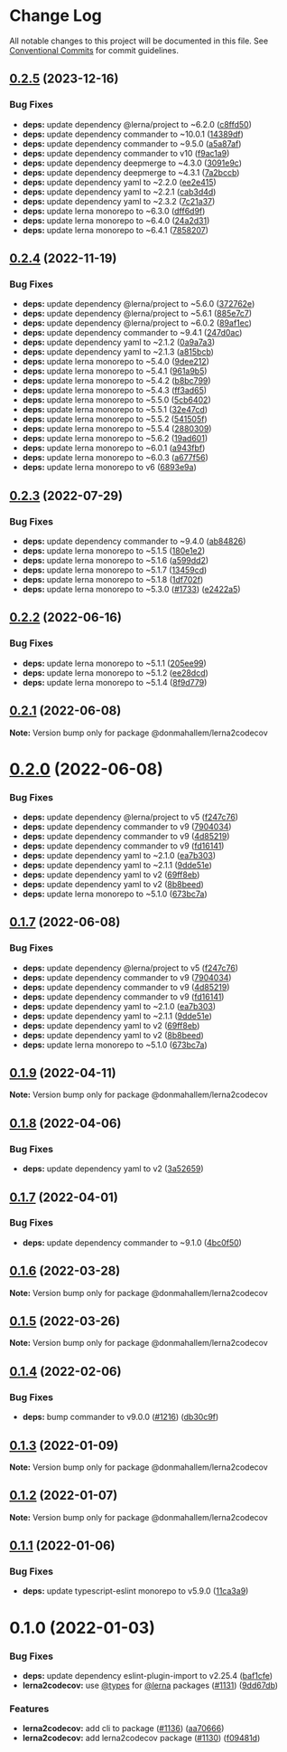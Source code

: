 # Change Log

All notable changes to this project will be documented in this file.
See [Conventional Commits](https://conventionalcommits.org) for commit guidelines.

## [0.2.5](https://github.com/donmahallem/js-libs/compare/@donmahallem/lerna2codecov@0.2.4...@donmahallem/lerna2codecov@0.2.5) (2023-12-16)


### Bug Fixes

* **deps:** update dependency @lerna/project to ~6.2.0 ([c8ffd50](https://github.com/donmahallem/js-libs/commit/c8ffd50724875fed5e934665b41f294bf00b2809))
* **deps:** update dependency commander to ~10.0.1 ([14389df](https://github.com/donmahallem/js-libs/commit/14389dfbd4b6952a6e19c834e5bf53bff3b398d8))
* **deps:** update dependency commander to ~9.5.0 ([a5a87af](https://github.com/donmahallem/js-libs/commit/a5a87af11fdd53ce3c92c755b51f2b75675d8d99))
* **deps:** update dependency commander to v10 ([f9ac1a9](https://github.com/donmahallem/js-libs/commit/f9ac1a986946a5e6ccff9ffe82695b2c1c34c33e))
* **deps:** update dependency deepmerge to ~4.3.0 ([3091e9c](https://github.com/donmahallem/js-libs/commit/3091e9cf8660a8403cd909fc3630afd5acd89d49))
* **deps:** update dependency deepmerge to ~4.3.1 ([7a2bccb](https://github.com/donmahallem/js-libs/commit/7a2bccb0d6534c400f14ec5800d459add618336b))
* **deps:** update dependency yaml to ~2.2.0 ([ee2e415](https://github.com/donmahallem/js-libs/commit/ee2e4159c13f5be20ad360afe5498a01015771cd))
* **deps:** update dependency yaml to ~2.2.1 ([cab3d4d](https://github.com/donmahallem/js-libs/commit/cab3d4d6ec18872daf098323e0b291b97b4c51e9))
* **deps:** update dependency yaml to ~2.3.2 ([7c21a37](https://github.com/donmahallem/js-libs/commit/7c21a37a70ef3ea9d448ebb0d3dc87ddc3b02706))
* **deps:** update lerna monorepo to ~6.3.0 ([dff6d9f](https://github.com/donmahallem/js-libs/commit/dff6d9f76bcfb14e416862cea1020f6ca0638240))
* **deps:** update lerna monorepo to ~6.4.0 ([24a2d31](https://github.com/donmahallem/js-libs/commit/24a2d31ccbddeb7db8d914f8c06b79f687787fb3))
* **deps:** update lerna monorepo to ~6.4.1 ([7858207](https://github.com/donmahallem/js-libs/commit/78582079779eccb380a8a5b043f40862398ceb83))





## [0.2.4](https://github.com/donmahallem/js-libs/compare/@donmahallem/lerna2codecov@0.2.3...@donmahallem/lerna2codecov@0.2.4) (2022-11-19)


### Bug Fixes

* **deps:** update dependency @lerna/project to ~5.6.0 ([372762e](https://github.com/donmahallem/js-libs/commit/372762e8e55f66c3f418b72fbe766e5998cbe6c9))
* **deps:** update dependency @lerna/project to ~5.6.1 ([885e7c7](https://github.com/donmahallem/js-libs/commit/885e7c725ebe054f880e6d62fd1296ac462bd8fc))
* **deps:** update dependency @lerna/project to ~6.0.2 ([89af1ec](https://github.com/donmahallem/js-libs/commit/89af1ec4c676c505e91b2142b07f312934b413c1))
* **deps:** update dependency commander to ~9.4.1 ([247d0ac](https://github.com/donmahallem/js-libs/commit/247d0ac063ec3c7cd1f667a937c42e62fd356d9a))
* **deps:** update dependency yaml to ~2.1.2 ([0a9a7a3](https://github.com/donmahallem/js-libs/commit/0a9a7a339d9dc4a6296aaab9cb28c9fcd94d5b0f))
* **deps:** update dependency yaml to ~2.1.3 ([a815bcb](https://github.com/donmahallem/js-libs/commit/a815bcb91b135415649e4ca9f186f0215b1ee206))
* **deps:** update lerna monorepo to ~5.4.0 ([9dee212](https://github.com/donmahallem/js-libs/commit/9dee212d4a55a4c042182d58b71faad06c2a0163))
* **deps:** update lerna monorepo to ~5.4.1 ([961a9b5](https://github.com/donmahallem/js-libs/commit/961a9b5674a1c58692b872188c4a979cdf127e05))
* **deps:** update lerna monorepo to ~5.4.2 ([b8bc799](https://github.com/donmahallem/js-libs/commit/b8bc799d680113e90f028ae3e28a34bff0581d96))
* **deps:** update lerna monorepo to ~5.4.3 ([ff3ad65](https://github.com/donmahallem/js-libs/commit/ff3ad65682aee87799f26404072561d7349f1cb0))
* **deps:** update lerna monorepo to ~5.5.0 ([5cb6402](https://github.com/donmahallem/js-libs/commit/5cb6402e7b6f54bf6634ed8511a9b737f62371fe))
* **deps:** update lerna monorepo to ~5.5.1 ([32e47cd](https://github.com/donmahallem/js-libs/commit/32e47cd36cb2c06ed30add40b8ab63d30da4ba9e))
* **deps:** update lerna monorepo to ~5.5.2 ([541505f](https://github.com/donmahallem/js-libs/commit/541505fca5c5d7f0fba0791a0b89b702e89a7141))
* **deps:** update lerna monorepo to ~5.5.4 ([2880309](https://github.com/donmahallem/js-libs/commit/2880309a9adc9845a5a495fe04306b411153351b))
* **deps:** update lerna monorepo to ~5.6.2 ([19ad601](https://github.com/donmahallem/js-libs/commit/19ad601eff91120e2c1182b55b75efdf71de8022))
* **deps:** update lerna monorepo to ~6.0.1 ([a943fbf](https://github.com/donmahallem/js-libs/commit/a943fbf07a7cff17fc554f7692545dc12796f1c0))
* **deps:** update lerna monorepo to ~6.0.3 ([a677f56](https://github.com/donmahallem/js-libs/commit/a677f5628db71af278037fb762992714d5ccfe17))
* **deps:** update lerna monorepo to v6 ([6893e9a](https://github.com/donmahallem/js-libs/commit/6893e9aadd45ade1e51535463a491661a0099ed8))





## [0.2.3](https://github.com/donmahallem/js-libs/compare/@donmahallem/lerna2codecov@0.2.2...@donmahallem/lerna2codecov@0.2.3) (2022-07-29)


### Bug Fixes

* **deps:** update dependency commander to ~9.4.0 ([ab84826](https://github.com/donmahallem/js-libs/commit/ab848262cca8c82686f18c7d47790d7d466e84b7))
* **deps:** update lerna monorepo to ~5.1.5 ([180e1e2](https://github.com/donmahallem/js-libs/commit/180e1e20f4e78b993dbcdd1783f9fe1a00c2f339))
* **deps:** update lerna monorepo to ~5.1.6 ([a599dd2](https://github.com/donmahallem/js-libs/commit/a599dd29b3170abc6cc7e587980cabb68ab20164))
* **deps:** update lerna monorepo to ~5.1.7 ([13459cd](https://github.com/donmahallem/js-libs/commit/13459cd9be7a950aa48c9afd3f787e9ba1ce8ba5))
* **deps:** update lerna monorepo to ~5.1.8 ([1df702f](https://github.com/donmahallem/js-libs/commit/1df702f8f46af649a077d35f06cd750ae5c59e9f))
* **deps:** update lerna monorepo to ~5.3.0 ([#1733](https://github.com/donmahallem/js-libs/issues/1733)) ([e2422a5](https://github.com/donmahallem/js-libs/commit/e2422a536b147a01f2822ea2479585549735f696))





## [0.2.2](https://github.com/donmahallem/js-libs/compare/@donmahallem/lerna2codecov@0.2.1...@donmahallem/lerna2codecov@0.2.2) (2022-06-16)


### Bug Fixes

* **deps:** update lerna monorepo to ~5.1.1 ([205ee99](https://github.com/donmahallem/js-libs/commit/205ee99b5c7f8d0bf646348722e467f46d85392e))
* **deps:** update lerna monorepo to ~5.1.2 ([ee28dcd](https://github.com/donmahallem/js-libs/commit/ee28dcda6f55816c430e0afbd53285aa424b3fbd))
* **deps:** update lerna monorepo to ~5.1.4 ([8f9d779](https://github.com/donmahallem/js-libs/commit/8f9d779cc927d37ca2d60170473db83347e81511))





## [0.2.1](https://github.com/donmahallem/js-libs/compare/@donmahallem/lerna2codecov@0.2.0...@donmahallem/lerna2codecov@0.2.1) (2022-06-08)

**Note:** Version bump only for package @donmahallem/lerna2codecov





# [0.2.0](https://github.com/donmahallem/js-libs/compare/@donmahallem/lerna2codecov@0.1.9...@donmahallem/lerna2codecov@0.2.0) (2022-06-08)


### Bug Fixes

* **deps:** update dependency @lerna/project to v5 ([f247c76](https://github.com/donmahallem/js-libs/commit/f247c763714c3b6e805a73ec9f1bd52e68bfcb55))
* **deps:** update dependency commander to v9 ([7904034](https://github.com/donmahallem/js-libs/commit/79040343f1928df5bb2df98224fa1f36e38a4d9e))
* **deps:** update dependency commander to v9 ([4d85219](https://github.com/donmahallem/js-libs/commit/4d852192ea80c936e9f51b61ca5d433613899e8e))
* **deps:** update dependency commander to v9 ([fd16141](https://github.com/donmahallem/js-libs/commit/fd16141148899e959442906ead8b7d2db5bea459))
* **deps:** update dependency yaml to ~2.1.0 ([ea7b303](https://github.com/donmahallem/js-libs/commit/ea7b303a97bafaeb656b4e8dd1b5baa9243d1bad))
* **deps:** update dependency yaml to ~2.1.1 ([9dde51e](https://github.com/donmahallem/js-libs/commit/9dde51e86635ab1a157f0c0900b5e0f580f58872))
* **deps:** update dependency yaml to v2 ([69ff8eb](https://github.com/donmahallem/js-libs/commit/69ff8eba137b1d3baf25cb39c800932b6ee01174))
* **deps:** update dependency yaml to v2 ([8b8beed](https://github.com/donmahallem/js-libs/commit/8b8beed2a1cf1e9c92884605d3dac3d55270ca13))
* **deps:** update lerna monorepo to ~5.1.0 ([673bc7a](https://github.com/donmahallem/js-libs/commit/673bc7a95b45dc7482906a56a41b152967bc3c70))





## [0.1.7](https://github.com/donmahallem/js-libs/compare/@donmahallem/lerna2codecov@0.1.9...@donmahallem/lerna2codecov@0.1.7) (2022-06-08)


### Bug Fixes

* **deps:** update dependency @lerna/project to v5 ([f247c76](https://github.com/donmahallem/js-libs/commit/f247c763714c3b6e805a73ec9f1bd52e68bfcb55))
* **deps:** update dependency commander to v9 ([7904034](https://github.com/donmahallem/js-libs/commit/79040343f1928df5bb2df98224fa1f36e38a4d9e))
* **deps:** update dependency commander to v9 ([4d85219](https://github.com/donmahallem/js-libs/commit/4d852192ea80c936e9f51b61ca5d433613899e8e))
* **deps:** update dependency commander to v9 ([fd16141](https://github.com/donmahallem/js-libs/commit/fd16141148899e959442906ead8b7d2db5bea459))
* **deps:** update dependency yaml to ~2.1.0 ([ea7b303](https://github.com/donmahallem/js-libs/commit/ea7b303a97bafaeb656b4e8dd1b5baa9243d1bad))
* **deps:** update dependency yaml to ~2.1.1 ([9dde51e](https://github.com/donmahallem/js-libs/commit/9dde51e86635ab1a157f0c0900b5e0f580f58872))
* **deps:** update dependency yaml to v2 ([69ff8eb](https://github.com/donmahallem/js-libs/commit/69ff8eba137b1d3baf25cb39c800932b6ee01174))
* **deps:** update dependency yaml to v2 ([8b8beed](https://github.com/donmahallem/js-libs/commit/8b8beed2a1cf1e9c92884605d3dac3d55270ca13))
* **deps:** update lerna monorepo to ~5.1.0 ([673bc7a](https://github.com/donmahallem/js-libs/commit/673bc7a95b45dc7482906a56a41b152967bc3c70))





## [0.1.9](https://github.com/donmahallem/js-libs/compare/@donmahallem/lerna2codecov@0.1.8...@donmahallem/lerna2codecov@0.1.9) (2022-04-11)

**Note:** Version bump only for package @donmahallem/lerna2codecov





## [0.1.8](https://github.com/donmahallem/js-libs/compare/@donmahallem/lerna2codecov@0.1.7...@donmahallem/lerna2codecov@0.1.8) (2022-04-06)


### Bug Fixes

* **deps:** update dependency yaml to v2 ([3a52659](https://github.com/donmahallem/js-libs/commit/3a526595279b0946631fd5e251df3c3edbd7a215))





## [0.1.7](https://github.com/donmahallem/js-libs/compare/@donmahallem/lerna2codecov@0.1.6...@donmahallem/lerna2codecov@0.1.7) (2022-04-01)


### Bug Fixes

* **deps:** update dependency commander to ~9.1.0 ([4bc0f50](https://github.com/donmahallem/js-libs/commit/4bc0f506dbd7e3305318d07919c756122dbfc5d1))





## [0.1.6](https://github.com/donmahallem/js-libs/compare/@donmahallem/lerna2codecov@0.1.5...@donmahallem/lerna2codecov@0.1.6) (2022-03-28)

**Note:** Version bump only for package @donmahallem/lerna2codecov





## [0.1.5](https://github.com/donmahallem/js-libs/compare/@donmahallem/lerna2codecov@0.1.4...@donmahallem/lerna2codecov@0.1.5) (2022-03-26)

**Note:** Version bump only for package @donmahallem/lerna2codecov





## [0.1.4](https://github.com/donmahallem/js-libs/compare/@donmahallem/lerna2codecov@0.1.3...@donmahallem/lerna2codecov@0.1.4) (2022-02-06)


### Bug Fixes

* **deps:** bump commander to v9.0.0 ([#1216](https://github.com/donmahallem/js-libs/issues/1216)) ([db30c9f](https://github.com/donmahallem/js-libs/commit/db30c9ff5549954fb59092e53ecda4b894b15980))





## [0.1.3](https://github.com/donmahallem/js-libs/compare/@donmahallem/lerna2codecov@0.1.2...@donmahallem/lerna2codecov@0.1.3) (2022-01-09)

**Note:** Version bump only for package @donmahallem/lerna2codecov





## [0.1.2](https://github.com/donmahallem/js-libs/compare/@donmahallem/lerna2codecov@0.1.1...@donmahallem/lerna2codecov@0.1.2) (2022-01-07)

**Note:** Version bump only for package @donmahallem/lerna2codecov





## [0.1.1](https://github.com/donmahallem/js-libs/compare/@donmahallem/lerna2codecov@0.1.0...@donmahallem/lerna2codecov@0.1.1) (2022-01-06)


### Bug Fixes

* **deps:** update typescript-eslint monorepo to v5.9.0 ([11ca3a9](https://github.com/donmahallem/js-libs/commit/11ca3a9b04bf53277e01c899354898d6986c7985))





# 0.1.0 (2022-01-03)


### Bug Fixes

* **deps:** update dependency eslint-plugin-import to v2.25.4 ([baf1cfe](https://github.com/donmahallem/js-libs/commit/baf1cfe471d5afee9c7c59bfe508c36c5760a34f))
* **lerna2codecov:** use [@types](https://github.com/types) for [@lerna](https://github.com/lerna) packages ([#1131](https://github.com/donmahallem/js-libs/issues/1131)) ([9dd67db](https://github.com/donmahallem/js-libs/commit/9dd67db7bf6c35be7f139e32fc85d10974c81447))


### Features

* **lerna2codecov:** add cli to package ([#1136](https://github.com/donmahallem/js-libs/issues/1136)) ([aa70666](https://github.com/donmahallem/js-libs/commit/aa70666f7de253513b4ecbfdf5d75529d5f82d03))
* **lerna2codecov:** add lerna2codecov package ([#1130](https://github.com/donmahallem/js-libs/issues/1130)) ([f09481d](https://github.com/donmahallem/js-libs/commit/f09481d3504c32aa4e1c518acf0f7ddd1d6c6793))
